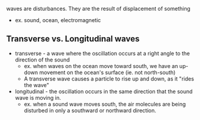 
waves are disturbances. They are the result of displacement of something
- ex. sound, ocean, electromagnetic

## Transverse vs. Longitudinal waves
- transverse - a wave where the oscillation occurs at a right angle to the direction of the sound
    - ex. when waves on the ocean move toward south, we have an up-down movement on the ocean's surface (ie. not north-south)
    - A transverse wave causes a particle to rise up and down, as it "rides the wave"
- longitudinal - the oscillation occurs in the same direction that the sound wave is moving in.
    - ex. when a sound wave moves south, the air molecules are being disturbed in only a southward or northward direction.